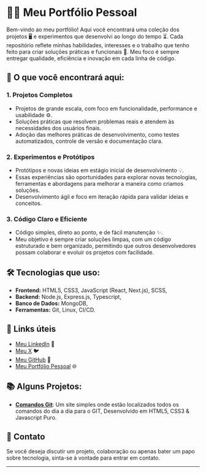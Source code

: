 # 🧑‍💻 Meu Portfólio Pessoal

Bem-vindo ao meu portfólio! Aqui você encontrará uma coleção dos projetos 🖥️ e experimentos que desenvolvi ao longo do tempo ⏳. Cada repositório reflete minhas habilidades, interesses e o trabalho que tenho feito para criar soluções práticas e funcionais 🔧. Meu foco é sempre entregar qualidade, eficiência e inovação em cada linha de código.

## 🚀 O que você encontrará aqui:

### 1. **Projetos Completos**
   - Projetos de grande escala, com foco em funcionalidade, performance e usabilidade ⚙️. 
   - Soluções práticas que resolvem problemas reais e atendem às necessidades dos usuários finais.
   - Adoção das melhores práticas de desenvolvimento, como testes automatizados, controle de versão e documentação clara.

### 2. **Experimentos e Protótipos**
   - Protótipos e novas ideias em estágio inicial de desenvolvimento 💡. 
   - Essas experiências são oportunidades para explorar novas tecnologias, ferramentas e abordagens para melhorar a maneira como criamos soluções.
   - Desenvolvimento ágil e foco em iteração rápida para validar ideias e conceitos.

### 3. **Código Claro e Eficiente**
   - Código simples, direto ao ponto, e de fácil manutenção ✨. 
   - Meu objetivo é sempre criar soluções limpas, com um código estruturado e bem organizado, permitindo que outros desenvolvedores possam colaborar e evoluir os projetos com facilidade.

## 🛠️ Tecnologias que uso:
- **Frontend:** HTML5, CSS3, JavaScript (React, Next.js), SCSS,
- **Backend:** Node.js, Express.js, Typescript,
- **Banco de Dados:** MongoDB,
- **Ferramentas:** Git, Linux, CI/CD.

## 🔗 Links úteis
- [Meu LinkedIn](#) 💼
- [Meu X](#) 🐦
- [Meu GitHub](#) 🔧
- [Meu Portfólio Pessoal](#) 🌐

## 📚 Alguns Projetos:
- **[Comandos Git](https://egoficial.github.io/comandos-git/)**: Um site simples onde estão localizados todos os comandos do dia a dia para o GIT, Desenvolvido em HTML5, CSS3 & Javascript Puro.

## 📝 Contato
Se você deseja discutir um projeto, colaboração ou apenas bater um papo sobre tecnologia, sinta-se à vontade para entrar em contato.

---
